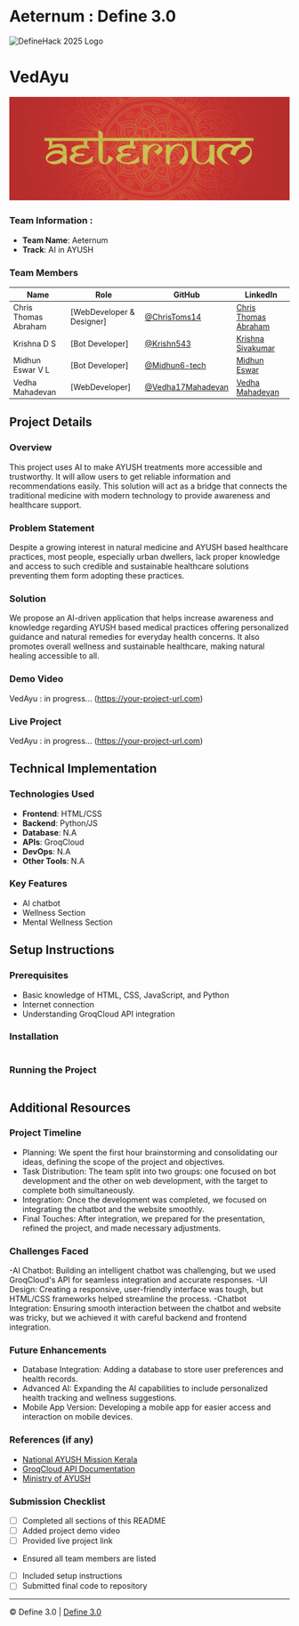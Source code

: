 
# Aeternum : Define 3.0

![DefineHack 2025 Logo](https://github.com/user-attachments/assets/8173bc16-418e-4912-b500-c6427e4ba4b6)

# VedAyu
![VedAyu Cover](Cover%20-%20Aeternum.png)

### Team Information : 
- **Team Name**: Aeternum 
- **Track**: AI in AYUSH 

### Team Members
| Name | Role | GitHub | LinkedIn |
|------|------|--------|----------|
| Chris Thomas Abraham | [WebDeveloper & Designer] | [@ChrisToms14](https://github.com/ChrisToms14) | [Chris Thomas Abraham](https://www.linkedin.com/in/ChrisThomasAbraham) |
| Krishna D S | [Bot Developer] | [@Krishn543](https://github.com/Krishn543) | [Krishna Sivakumar](http://www.linkedin.com/in/krishna-sivakumar-bb6445308) |
| Midhun Eswar V L | [Bot Developer] | [@Midhun6-tech](https://github.com/Midhun6-tech) | [Midhun Eswar](http://www.linkedin.com/in/midhun-eswar-a2a2b0306) |
| Vedha Mahadevan | [WebDeveloper] | [@Vedha17Mahadevan](https://github.com/Vedha17Mahadevan) | [Vedha Mahadevan](http://www.linkedin.com/in/vedha-mahadevan) |

## Project Details

### Overview
This project uses AI to make AYUSH treatments more accessible and trustworthy. It will allow users to get reliable information and recommendations easily.  This solution will act as a bridge that connects the traditional medicine with modern technology to provide awareness and healthcare support.

### Problem Statement
Despite a growing interest in natural medicine and AYUSH based healthcare practices, most people, especially urban dwellers, lack proper knowledge and access to such credible and sustainable healthcare solutions preventing them form adopting these practices.

### Solution
We propose an AI-driven application that helps increase awareness and knowledge regarding AYUSH based medical practices offering personalized guidance and natural remedies for everyday health concerns. It also promotes overall wellness and sustainable healthcare, making natural healing accessible to all.

### Demo Video
VedAyu : in progress... (https://your-project-url.com)

### Live Project
VedAyu : in progress... (https://your-project-url.com)

## Technical Implementation

### Technologies Used
- **Frontend**: HTML/CSS
- **Backend**: Python/JS
- **Database**: N.A
- **APIs**: GroqCloud
- **DevOps**: N.A
- **Other Tools**: N.A

### Key Features
- AI chatbot
- Wellness Section
- Mental Wellness Section

## Setup Instructions

### Prerequisites
- Basic knowledge of HTML, CSS, JavaScript, and Python
- Internet connection
- Understanding GroqCloud API integration

### Installation 
```bash

```

### Running the Project
```bash

```

## Additional Resources

### Project Timeline
- Planning: We spent the first hour brainstorming and consolidating our ideas, defining the scope of the project and objectives.
- Task Distribution: The team split into two groups: one focused on bot development and the other on web development, with the target to complete both simultaneously.
- Integration: Once the development was completed, we focused on integrating the chatbot and the website smoothly.
- Final Touches: After integration, we prepared for the presentation, refined the project, and made necessary adjustments.

### Challenges Faced
-AI Chatbot: Building an intelligent chatbot was challenging, but we used GroqCloud's API for seamless integration and accurate responses.
-UI Design: Creating a responsive, user-friendly interface was tough, but HTML/CSS frameworks helped streamline the process.
-Chatbot Integration: Ensuring smooth interaction between the chatbot and website was tricky, but we achieved it with careful backend and frontend integration.



### Future Enhancements
- Database Integration: Adding a database to store user preferences and health records.
- Advanced AI: Expanding the AI capabilities to include personalized health tracking and wellness suggestions.
- Mobile App Version: Developing a mobile app for easier access and interaction on mobile devices.


### References (if any)
- [National AYUSH Mission Kerala](https://www.nam.kerala.gov.in/)
- [GroqCloud API Documentation](https://console.groq.com/login)
- [Ministry of AYUSH](https://ayush.gov.in/)


### Submission Checklist
- [ ] Completed all sections of this README
- [ ] Added project demo video
- [ ] Provided live project link
- Ensured all team members are listed
- [ ] Included setup instructions
- [ ] Submitted final code to repository

---

© Define 3.0 | [Define 3.0](https://www.define3.xyz/)
